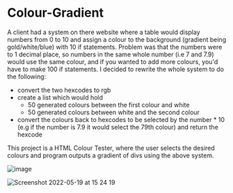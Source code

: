 # Colour-Gradient

A client had a system on there website where a table would display numbers from 0 to 10 and assign a colour to the background (gradient being gold/white/blue) with 10 if statements. Problem was that the numbers were to 1 decimal place, so numbers in the same whole number (i.e 7 and 7.9) would use the same colour, and if you wanted to add more colours, you'd have to make 100 if statements. I decided to rewrite the whole system to do the following:

- convert the two hexcodes to rgb 
- create a list which would hold
  - 50 generated colours between the first colour and white
  - 50 generated colours between white and the second colour
 - convert the colours back to hexcodes to be selected by the number * 10 (e.g if the number is 7.9 it would select the 79th colour) and return the hexcode

This project is a HTML Colour Tester, where the user selects the desired colours and program outputs a gradient of divs using the above system.

![image](https://user-images.githubusercontent.com/79047247/169323948-a62ec2d8-12fd-4ba6-952b-d81c1013130a.png)

![Screenshot 2022-05-19 at 15 24 19](https://user-images.githubusercontent.com/79047247/169318410-82b5263c-ad1e-44a0-8016-0a1a2cbfc80f.png)
